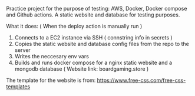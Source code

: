 Practice project for the purpose of testing: AWS, Docker, Docker compose and Github actions.
A static website and database for testing purposes.

What it does: ( When the deploy action is manually run )

1. Connects to a EC2 instance via SSH ( connstring info in secrets )
2. Copies the static website and database config files from the repo to the server
3. Writes the neccesary env vars
4. Builds and runs docker compose for a nginx static website and a mongodb database ( Website link: boardgaming.store )

The template for the website is from: https://www.free-css.com/free-css-templates
